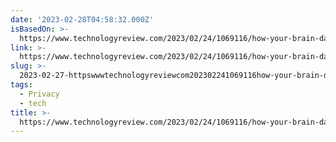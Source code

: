```yaml
---
date: '2023-02-28T04:58:32.000Z'
isBasedOn: >-
  https://www.technologyreview.com/2023/02/24/1069116/how-your-brain-data-could-be-used-against-you/
link: >-
  https://www.technologyreview.com/2023/02/24/1069116/how-your-brain-data-could-be-used-against-you/
slug: >-
  2023-02-27-httpswwwtechnologyreviewcom202302241069116how-your-brain-data-could-be-used-against-you
tags:
  - Privacy
  - tech
title: >-
  https://www.technologyreview.com/2023/02/24/1069116/how-your-brain-data-could-be-used-against-you/
---
```


